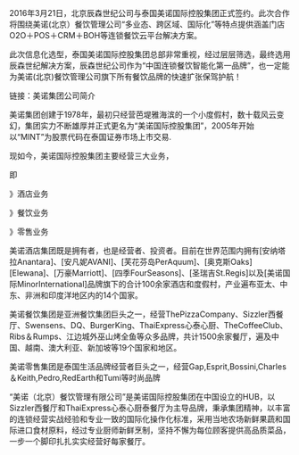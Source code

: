 2016年3月21日，北京辰森世纪公司与泰国美诺国际控股集团正式签约。此次合作将围绕美诺(北京）餐饮管理公司“多业态、跨区域、国际化”等特点提供涵盖门店O2O＋POS＋CRM＋BOH等连锁餐饮云平台解决方案。

此次信息化选型，泰国美诺国际控股集团总部非常重视，经过层层筛选，最终选用辰森世纪解决方案，辰森世纪公司作为“中国连锁餐饮智能化第一品牌”，也一定能为美诺(北京)餐饮管理公司旗下所有餐饮品牌的快速扩张保驾护航！

链接：美诺集团公司简介

美诺集团创建于1978年，最初只经营芭堤雅海滨的一个小度假村，数十载风云变幻，集团实力不断雄厚并正式更名为“美诺国际控股集团”，2005年开始以“MINT”为股票代码在泰国证券市场上市交易.

现如今，美诺国际控股集团主要经营三大业务，

即

》酒店业务

》餐饮业务

》零售业务

美诺酒店集团既是拥有者，也是经营者、投资者。目前在世界范围内拥有[安纳塔拉Anantara]、[安凡妮AVANI]、[芙花芬岛PerAquum]、[奥克斯Oaks][Elewana]、[万豪Marriott]、[四季FourSeasons]、[圣瑞吉St.Regis]以及[美诺国际MinorInternational]品牌旗下的合计100余家酒店和度假村，产业遍布亚太、中东、非洲和印度洋地区内的14个国家。

美诺餐饮集团是亚洲餐饮集团巨头之一，经营ThePizzaCompany、Sizzler西餐厅、Swensens、DQ、BurgerKing、ThaiExpress心泰心厨、TheCoffeeClub、Ribs＆Rumps、江边城外巫山烤全鱼等众多品牌，共计1500余家餐厅，遍及中国、越南、澳大利亚、新加坡等19个国家和地区。

美诺零售集团是泰国生活品牌经营者巨头之一，经营Gap,Esprit,Bossini,Charles＆Keith,Pedro,RedEarth和Tumi等时尚品牌

“美诺（北京）餐饮管理有限公司”是美诺国际控股集团在中国设立的HUB，以Sizzler西餐厅和ThaiExpress心泰心厨泰餐厅为主导品牌，秉承集团精神，以丰富的连锁经营实战经验和专业一致的国际化操作化标准，采用当地农场新鲜果蔬和国际进口食材原料，经过专业厨师新鲜烹制，坚持不懈为每位顾客提供高品质菜品，一步一个脚印扎扎实实经营好每家餐厅。


